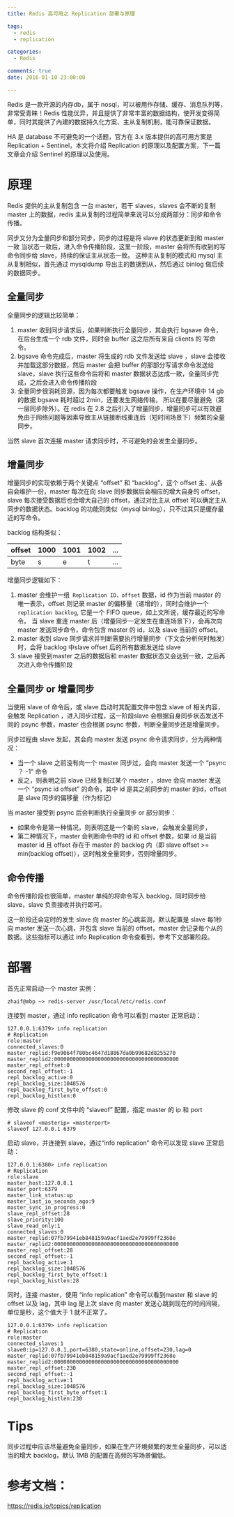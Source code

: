 ```yaml
---
title: Redis 高可用之 Replication 部署与原理

tags:
  - redis
  - replication

categories:
  - Redis

comments: true
date: 2016-01-10 23:00:00

---
```

Redis 是一款开源的内存db，属于 nosql，可以被用作存储、缓存、消息队列等，非常受青睐！Redis 性能优异，并且提供了非常丰富的数据结构，使开发变得简单，同时其提供了內建的数据持久化方案、主从复制机制，能可靠保证数据。

HA 是 database 不可避免的一个话题，官方在 3.x 版本提供的高可用方案是 Replication + Sentinel，本文将介绍 Replication 的原理以及配置方案，下一篇文章会介绍 Sentinel 的原理以及使用。

# 原理
Redis 提供的主从复制包含 一台 master，若干 slaves，slaves 会不断的复制 master 上的数据，redis 主从复制的过程简单来说可以分成两部分：同步和命令传播。

同步又分为全量同步和部分同步，同步的过程是将 slave 的状态更新到和 master 一致
当状态一致后，进入命令传播阶段，这里一阶段，master 会将所有收到的写命令同步给 slave，持续的保证主从状态一致。
这种主从复制的模式和 mysql 主从复制相似，首先通过 mysqldump 导出主的数据到从，然后通过 binlog 做后续的数据同步。

## 全量同步
全量同步的逻辑比较简单：

1. master 收到同步请求后，如果判断执行全量同步，其会执行 bgsave 命令，在后台生成一个 rdb 文件，同时会 buffer 这之后所有来自 clients 的 写命令。
2. bgsave 命令完成后，master 将生成的 rdb 文件发送给 slave ，slave 会接收并加载这部分数据，然后 master 会把 buffer 的那部分写请求命令发送给 slave，slave 执行这些命令后将和 master 数据状态达成一致，全量同步完成，之后会进入命令传播阶段
3. 全量同步很消耗资源，因为每次都要触发 bgsave 操作，在生产环境中 14 gb 的数据 bgsave 耗时超过 2min，还要发生网络传输， 所以在要尽量避免（第一层同步除外）。在 redis 在 2.8 之后引入了增量同步，增量同步可以有效避免由于网络问题等因素导致主从链接断线重连后（短时间场景下）频繁的全量同步。

当然 slave 首次连接 master 请求同步时，不可避免的会发生全量同步。

## 增量同步
增量同步的实现依赖于两个关键点 “offset” 和 “backlog”，这个 offset 主、从各自会维护一份，master 每次在向 slave 同步数据后会相应的增大自身的 offset，slave 每次接受数据后也会增大自己的 offset，通过对比主从 offset 可以确定主从同步的数据状态。backlog 的功能则类似（mysql binlog），只不过其只是缓存最近的写命令。

backlog 结构类似：

| offset | 1000 |1001 |1002 | ... |
|---|---|---|---|---|
|byte  |   s    |   e    |   t    |...|

增量同步逻辑如下：

1. master 会维护一组` Replication ID，offset` 数据，id 作为当前 master 的唯一表示，offset 则记录 master 的偏移量（递增的），同时会维护一个 `replication backlog`,  它是一个 FIFO queue，如上文所说，缓存最近的写命令。
当 slave 重连 master 后（增量同步一定发生在重连场景下），会再次向 master 发送同步命令，命令包含 master 的 id，以及 slave 当前的 offset。
2. master 收到 slave 同步请求并判断需要执行增量同步（下文会分析何时触发）时，会将 backlog 中slave offset 后的所有数据发送给 slave
3. slave 接受到master 之后的数据后和 master 数据状态又会达到一致，之后再次进入命令传播阶段

## 全量同步 or 增量同步
当使用 slave of 命令后，或 slave 启动时其配置文件中包含 slave of 相关内容，会触发 Replication ，进入同步过程，这一阶段slave 会根据自身同步状态发送不同的 psync 参数，master 也会根据 psync 参数，判断全量同步还是增量同步。

同步过程由 slave 发起，其会向 master 发送 psync 命令请求同步，分为两种情况：
- 当一个 slave 之前没有向一个 master 同步过，会向 master 发送一个 “psync ？ -1” 命令
- 反之，则表明之前 slave 已经复制过某个 master ，slave 会向 master 发送一个 “psync id offset” 的命令，其中 id 是其之前同步的 master 的id，offset 是 slave 同步的偏移量（作为标记）

当 master 接受到 psync 后会判断执行全量同步 or 部分同步：
- 如果命令是第一种情况，则表明这是一个新的 slave，会触发全量同步，
- 第二种情况下，master 会判断命令中的 id 和 offset 参数，如果 id 是当前 master id 且 offset 存在于 master 的 backlog 内（即 slave offset >= min(backlog offset)），这时触发全量同步，否则增量同步。

## 命令传播
命令传播阶段也很简单，master 单纯的将命令写入 backlog，同时同步给 slave，slave 负责接收并执行即可。

这一阶段还会定时的发生 slave 向 master 的心跳监测，默认配置是 slave 每1秒向 master 发送一次心跳，并包含 slave 当前的 offset，master 会记录每个从的数据。这些指标可以通过 info Replication 命令查看到，参考下文部署阶段。

# 部署
首先正常启动一个 master 实例：
```
zhaif@mbp ~> redis-server /usr/local/etc/redis.conf
```

连接到 master，通过 info replication 命令可以看到 master 正常启动：
```
127.0.0.1:6379> info replication
# Replication
role:master
connected_slaves:0
master_replid:f9e9064f780bc4647d18867da0b99682d8255270
master_replid2:0000000000000000000000000000000000000000
master_repl_offset:0
second_repl_offset:-1
repl_backlog_active:0
repl_backlog_size:1048576
repl_backlog_first_byte_offset:0
repl_backlog_histlen:0
```

修改 slave 的 conf 文件中的 “slaveof” 配置，指定 master 的 ip 和 port
```
# slaveof <masterip> <masterport>
slaveof 127.0.0.1 6379
```

启动 slave，并连接到 slave，通过“info replication” 命令可以发现 slave 正常启动：
```
127.0.0.1:6380> info replication
# Replication
role:slave
master_host:127.0.0.1
master_port:6379
master_link_status:up
master_last_io_seconds_ago:9
master_sync_in_progress:0
slave_repl_offset:28
slave_priority:100
slave_read_only:1
connected_slaves:0
master_replid:07fb79941eb848159a9acf1aed2e79999ff2368e
master_replid2:0000000000000000000000000000000000000000
master_repl_offset:28
second_repl_offset:-1
repl_backlog_active:1
repl_backlog_size:1048576
repl_backlog_first_byte_offset:1
repl_backlog_histlen:28
```

同时，连接 master，使用 “info replication” 命令可以看到master 和 slave 的 offset 以及 lag，其中 lag 是上次 slave 向 master 发送心跳到现在的时间间隔，单位是秒，这个值大于 1 就不正常了。
```
127.0.0.1:6379> info replication
# Replication
role:master
connected_slaves:1
slave0:ip=127.0.0.1,port=6380,state=online,offset=230,lag=0
master_replid:07fb79941eb848159a9acf1aed2e79999ff2368e
master_replid2:0000000000000000000000000000000000000000
master_repl_offset:230
second_repl_offset:-1
repl_backlog_active:1
repl_backlog_size:1048576
repl_backlog_first_byte_offset:1
repl_backlog_histlen:230
```

# Tips
同步过程中应该尽量避免全量同步，如果在生产环境频繁的发生全量同步，可以适当的增大 backlog，默认 1MB 的配置在高频的写场景偏低。

# 参考文档：
https://redis.io/topics/replication
